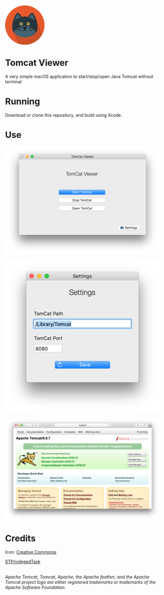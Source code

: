 
![](https://raw.githubusercontent.com/ezefranca/tomcat-viewer/master/TomCatViewer/Icon.xcassets/AppIcon.appiconset/icon_128%401x.png)

# Tomcat Viewer

A very simple macOS application to start/stop/open Java Tomcat without terminal

# Running

Download or clone this repository, and build using Xcode.

# Use

![](https://raw.githubusercontent.com/ezefranca/tomcat-viewer/master/.assets/app.png)

![](https://raw.githubusercontent.com/ezefranca/tomcat-viewer/master/.assets/settings.png)

![](https://raw.githubusercontent.com/ezefranca/tomcat-viewer/master/.assets/tom.png)

# Credits

Icon: [Creative Commoms](https://commons.wikimedia.org/wiki/File:Creative-Tail-Animal-cat.svg)

[STPrivilegedTask](https://github.com/sveinbjornt/STPrivilegedTask)

######
*Apache Tomcat, Tomcat, Apache, the Apache feather, and the Apache Tomcat project logo are either registered trademarks or trademarks of the Apache Software Foundation.*
